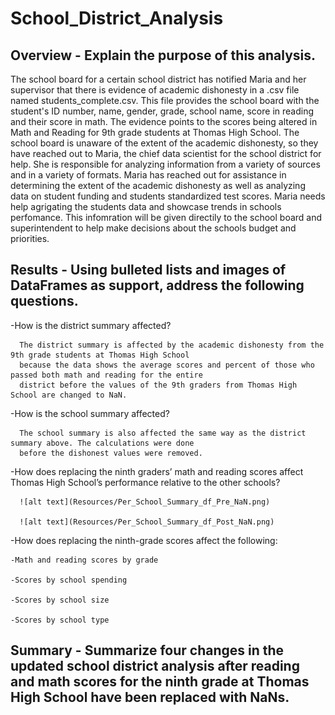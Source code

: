 # School_District_Analysis
## Overview - Explain the purpose of this analysis.
The school board for a certain school district has notified Maria and her supervisor that there is evidence of academic dishonesty in a .csv file named students_complete.csv. This file provides the school board with the student's ID number, name, gender, grade, school name, score in reading and their score in math. The evidence points to the scores being altered in Math and Reading for 9th grade students at Thomas High School. The school board is unaware of the extent of the academic dishonesty, so they have reached out to Maria, the chief data scientist for the school district for help. She is responsible for analyzing information from a variety of sources and in a variety of formats. Maria has reached out for assistance in determining the extent of the academic dishonesty as well as analyzing data on student funding and students standardized test scores. Maria needs help agrigating the students data and showcase trends in schools perfomance. This infomration will be given directily to the school board and superintendent to help make decisions about the schools budget and priorities. 

## Results - Using bulleted lists and images of DataFrames as support, address the following questions.
-How is the district summary affected? 

      The district summary is affected by the academic dishonesty from the 9th grade students at Thomas High School 
      because the data shows the average scores and percent of those who passed both math and reading for the entire 
      district before the values of the 9th graders from Thomas High School are changed to NaN. 

-How is the school summary affected?
   
      The school summary is also affected the same way as the district summary above. The calculations were done
      before the dishonest values were removed. 

-How does replacing the ninth graders’ math and reading scores affect Thomas High School’s performance relative to the other schools?
      
      ![alt text](Resources/Per_School_Summary_df_Pre_NaN.png)
      
      ![alt text](Resources/Per_School_Summary_df_Post_NaN.png)

-How does replacing the ninth-grade scores affect the following:

    -Math and reading scores by grade

    -Scores by school spending

    -Scores by school size

    -Scores by school type


## Summary - Summarize four changes in the updated school district analysis after reading and math scores for the ninth grade at Thomas High School have been replaced with NaNs.
